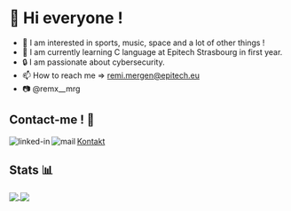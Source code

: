 # 👋 Hi everyone !
- 👀 I am interested in sports, music, space and a lot of other things !
- 🌱 I am currently learning C language at Epitech Strasbourg in first year.
- 🔒 I am passionate about cybersecurity.
- 📫 How to reach me  => remi.mergen@epitech.eu
- 📷 @remx__mrg

##

## Contact-me ! 📝

[<img align="left" alt="linked-in" src="https://img.shields.io/badge/LinkedIn-0077B5?style=for-the-badge&logo=linkedin&logoColor=white" />](https://www.linkedin.com/in/r%C3%A9mi-m-51a495200/)
[<img align="left" alt="mail" src="https://img.shields.io/badge/LinkedIn-0077B5?style=for-the-badge&logo=gmail&logoColor=red" />](https://www.linkedin.com/in/r%C3%A9mi-m-51a495200/)
<a class="button" href="mailto:remi.mergen@epitech.eu">Kontakt</a>
<br clear="left">

##

## Stats 📊

<a href="https://github.com/Remi-Mergen/github-readme-stats">
    <img align="center" src="https://github-readme-stats.vercel.app/api?username=Remi-Mergen&bg_color=30,FF5733,C352FF&title_color=fff&text_color=fff&show_icons=true&icon_color=fff" />
</a>

<a href="https://github.com/Remi-Mergen/convoychat">
    <img align="center" src="https://github-readme-stats.vercel.app/api/top-langs/?username=Remi-Mergen&bg_color=320,C352FF,36D4FF&title_color=fff&text_color=fff&show_icons=true&icon_color=fff" />
</a>

<!-- username=Remi-Mergen -->
